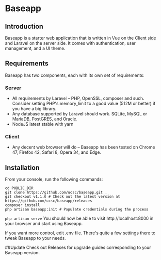 # Baseapp


## Introduction

Baseapp is a starter web application that is written in Vue on the Client side and Laravel on the server side. It comes with authentication, user management, and a UI theme.


## Requirements

Baseapp has two components, each with its own set of requirements:

### Server

* All requirements by Laravel – PHP, OpenSSL, composer and such. Consider setting PHP's memory_limit to a good value (512M or better) if you have a big library.
* Any database supported by Laravel should work. SQLite, MySQL or MariaDB, PostGRES, and Oracle.
* NodeJS latest stable with yarn

### Client

* Any decent web browser will do – Baseapp has been tested on Chrome 47, Firefox 42, Safari 8, Opera 34, and Edge.


## Installation

From your console, run the following commands:

```
cd PUBLIC_DIR
git clone https://github.com/ucsc/baseapp.git .
git checkout v1.1.0 # Check out the latest version at https://github.com/ucsc/baseapp/releases
composer install
php artisan baseapp:init # Populate credentials during the process
```

`php artisan serve`
You should now be able to visit http://localhost:8000 in your browser and start using Baseapp.

If you want more control, edit .env file. There's quite a few settings there to tweak Baseapp to your needs.


##Update
Check out Releases for upgrade guides corresponding to your Baseapp version.
